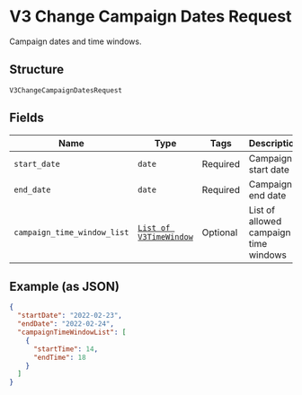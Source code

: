 
# V3 Change Campaign Dates Request

Campaign dates and time windows.

## Structure

`V3ChangeCampaignDatesRequest`

## Fields

| Name | Type | Tags | Description |
|  --- | --- | --- | --- |
| `start_date` | `date` | Required | Campaign start date |
| `end_date` | `date` | Required | Campaign end date |
| `campaign_time_window_list` | [`List of V3TimeWindow`](../../doc/models/v3-time-window.md) | Optional | List of allowed campaign time windows |

## Example (as JSON)

```json
{
  "startDate": "2022-02-23",
  "endDate": "2022-02-24",
  "campaignTimeWindowList": [
    {
      "startTime": 14,
      "endTime": 18
    }
  ]
}
```

